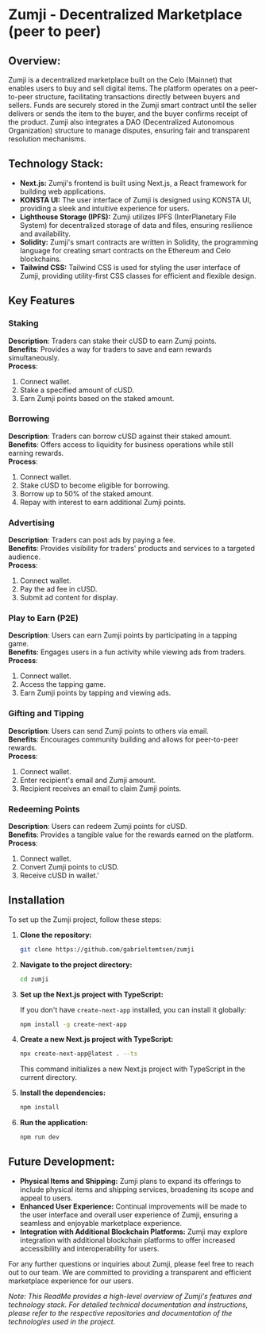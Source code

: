 # Zumji - Decentralized Marketplace (peer to peer)

## Overview:

Zumji is a decentralized marketplace built on the Celo  (Mainnet) that enables users to buy and sell digital items. The platform operates on a peer-to-peer structure, facilitating transactions directly between buyers and sellers. Funds are securely stored in the Zumji smart contract until the seller delivers or sends the item to the buyer, and the buyer confirms receipt of the product. Zumji also integrates a DAO (Decentralized Autonomous Organization) structure to manage disputes, ensuring fair and transparent resolution mechanisms.

## Technology Stack:

- **Next.js:** Zumji's frontend is built using Next.js, a React framework for building web applications.
- **KONSTA UI:** The user interface of Zumji is designed using KONSTA UI, providing a sleek and intuitive experience for users.
- **Lighthouse Storage (IPFS):** Zumji utilizes IPFS (InterPlanetary File System) for decentralized storage of data and files, ensuring resilience and availability.
- **Solidity:** Zumji's smart contracts are written in Solidity, the programming language for creating smart contracts on the Ethereum and Celo blockchains.
- **Tailwind CSS:** Tailwind CSS is used for styling the user interface of Zumji, providing utility-first CSS classes for efficient and flexible design.
  
## Key Features

### Staking

**Description**: Traders can stake their cUSD to earn Zumji points.  
**Benefits**: Provides a way for traders to save and earn rewards simultaneously.  
**Process**:
1. Connect wallet.
2. Stake a specified amount of cUSD.
3. Earn Zumji points based on the staked amount.

### Borrowing

**Description**: Traders can borrow cUSD against their staked amount.  
**Benefits**: Offers access to liquidity for business operations while still earning rewards.  
**Process**:
1. Connect wallet.
2. Stake cUSD to become eligible for borrowing.
3. Borrow up to 50% of the staked amount.
4. Repay with interest to earn additional Zumji points.

### Advertising

**Description**: Traders can post ads by paying a fee.  
**Benefits**: Provides visibility for traders' products and services to a targeted audience.  
**Process**:
1. Connect wallet.
2. Pay the ad fee in cUSD.
3. Submit ad content for display.

### Play to Earn (P2E)

**Description**: Users can earn Zumji points by participating in a tapping game.  
**Benefits**: Engages users in a fun activity while viewing ads from traders.  
**Process**:
1. Connect wallet.
2. Access the tapping game.
3. Earn Zumji points by tapping and viewing ads.

### Gifting and Tipping

**Description**: Users can send Zumji points to others via email.  
**Benefits**: Encourages community building and allows for peer-to-peer rewards.  
**Process**:
1. Connect wallet.
2. Enter recipient's email and Zumji amount.
3. Recipient receives an email to claim Zumji points.

### Redeeming Points

**Description**: Users can redeem Zumji points for cUSD.  
**Benefits**: Provides a tangible value for the rewards earned on the platform.  
**Process**:
1. Connect wallet.
2. Convert Zumji points to cUSD.
3. Receive cUSD in wallet.'



## Installation

To set up the Zumji project, follow these steps:

1. **Clone the repository:**

    ```bash
    git clone https://github.com/gabrieltemtsen/zumji
    ```

2. **Navigate to the project directory:**

    ```bash
    cd zumji
    ```

3. **Set up the Next.js project with TypeScript:**

    If you don't have `create-next-app` installed, you can install it globally:

    ```bash
    npm install -g create-next-app
    ```

4. **Create a new Next.js project with TypeScript:**

    ```bash
    npx create-next-app@latest . --ts
    ```

    This command initializes a new Next.js project with TypeScript in the current directory.

5. **Install the dependencies:**

    ```bash
    npm install
    ```

6. **Run the application:**

    ```bash
    npm run dev
    ```

## Future Development:

- **Physical Items and Shipping:** Zumji plans to expand its offerings to include physical items and shipping services, broadening its scope and appeal to users.
- **Enhanced User Experience:** Continual improvements will be made to the user interface and overall user experience of Zumji, ensuring a seamless and enjoyable marketplace experience.
- **Integration with Additional Blockchain Platforms:** Zumji may explore integration with additional blockchain platforms to offer increased accessibility and interoperability for users.

For any further questions or inquiries about Zumji, please feel free to reach out to our team. We are committed to providing a transparent and efficient marketplace experience for our users.

*Note: This ReadMe provides a high-level overview of Zumji's features and technology stack. For detailed technical documentation and instructions, please refer to the respective repositories and documentation of the technologies used in the project.*



